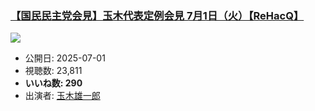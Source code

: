 ### [【国民民主党会見】玉木代表定例会見 7月1日（火）【ReHacQ】](https://www.youtube.com/watch?v=S6jKJW2jCCA)
[![](https://img.youtube.com/vi/S6jKJW2jCCA/sddefault.jpg)](https://www.youtube.com/watch?v=S6jKJW2jCCA)
-   公開日: 2025-07-01
-   視聴数: 23,811
-   **いいね数: 290**
-   出演者: [玉木雄一郎](/rehacq_fan/people/玉木雄一郎 "wikilink")
